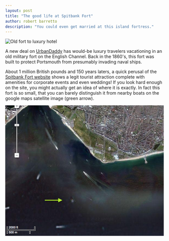 ```yaml
---
layout: post
title: "The good life at Spitbank Fort"
author: robert barretto
description: "You could even get married at this island fortress."
---
```

![Old fort to luxury hotel](http://upload.wikimedia.org/wikipedia/commons/thumb/6/6b/Guests_Arriving_at_Spitbank_Fort.jpg/300px-Guests_Arriving_at_Spitbank_Fort.jpg)

A new deal on [UrbanDaddy](http://www.urbandaddy.com/jt/hotels/22196/Spitbank_Fort_An_Island_Fortress_That_Thinks_It_s_a_Hotel_Jetset_JT_Hotel) has would-be luxury travelers vacationing in an old military fort on the English Channel. Back in the 1860's, this fort was built to protect Portsmouth from presumably invading naval ships.

About 1 million British pounds and 150 years laters, a quick perusal of the [Spitbank Fort website](http://www.spitbankfort.com/) shows a legit tourist attraction complete with amenities for corporate events and even weddings!  If you look hard enough on the site, you might actually get an idea of where it is exactly.  In fact this fort is so small, that you can barely distinguish it from nearby boats on the google maps satellite image (green arrow).</br>

![A small dot 1km offshore](/img/posts/2013-03-19-spitbankfort.png)
